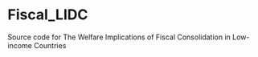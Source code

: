 # Fiscal_LIDC
Source code for The Welfare Implications of Fiscal Consolidation in Low-income Countries
